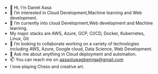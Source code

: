 - 👋 Hi, I’m Daniel Aasa
- 👀 I’m interested in Cloud Development,Machine learning and Web development. 
- 🌱 I’m currently into cloud Development,Web development and Machine learning.
- My major stacks are AWS, Azure, GCP, CI/CD, Docker, Kubernetes, Linux, Git
- 💞️ I’m looking to collaborate working on a variety of technologies including AWS, Azure, Google cloud, Data Science, Web Development.
- 💬 Ask me about anything in Cloud deployment and automation.
- 📫 You can reach me on aasaoluwagbemiga@gmail.com
- I love playing Chess and creative art.
<!--
**daniel-aasa/daniel-aasa** is a ✨ _special_ ✨ repository because its `README.md` (this file) appears on your GitHub profile.

Here are some ideas to get you started:

- 🔭 I’m currently working on ...
- 🌱 I’m currently learning ...
- 👯 I’m looking to collaborate on ...
- 🤔 I’m looking for help with ...
- 💬 Ask me about ...
- 📫 How to reach me: ...
- 😄 Pronouns: ...
- ⚡ Fun fact: ...
-->
